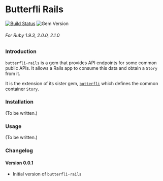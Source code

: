 Butterfli Rails
==========

[![Build Status](https://travis-ci.org/delner/butterfli-rails.svg?branch=master)](https://travis-ci.org/delner/butterfli-rails) ![Gem Version](https://badge.fury.io/rb/butterfli-rails.svg)
###### *For Ruby 1.9.3, 2.0.0, 2.1.0*

### Introduction

`butterfli-rails` is a gem that provides API endpoints for some common public APIs. It allows a Rails app to consume this data and obtain a `Story` from it.

It is the extension of its sister gem, [`butterfli`](https://github.com/delner/butterfli) which defines the common container `Story`.

### Installation

(To be written.)

### Usage

(To be written.)

### Changelog

#### Version 0.0.1

 - Initial version of `butterfli-rails`
